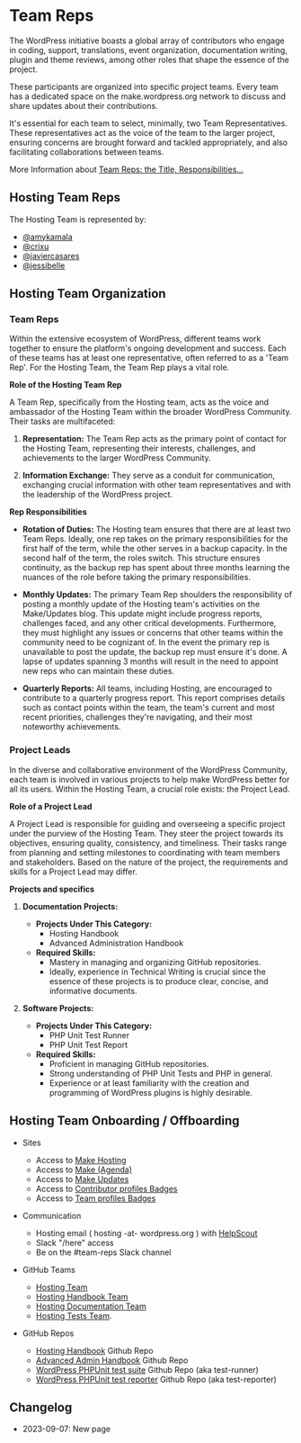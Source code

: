 # Team Reps

The WordPress initiative boasts a global array of contributors who engage in coding, support, translations, event organization, documentation writing, plugin and theme reviews, among other roles that shape the essence of the project.

These participants are organized into specific project teams. Every team has a dedicated space on the make.wordpress.org network to discuss and share updates about their contributions.

It's essential for each team to select, minimally, two Team Representatives. These representatives act as the voice of the team to the larger project, ensuring concerns are brought forward and tackled appropriately, and also facilitating collaborations between teams.

More Information about [Team Reps: the Title, Responsibilities...](https://make.wordpress.org/updates/team-reps/)

## Hosting Team Reps

The Hosting Team is represented by:

- [@amykamala](https://profiles.wordpress.org/amykamala/)
- [@crixu](https://profiles.wordpress.org/crixu/)
- [@javiercasares](https://profiles.wordpress.org/javiercasares/)
- [@jessibelle](https://profiles.wordpress.org/jessibelle/)

## Hosting Team Organization

### Team Reps

Within the extensive ecosystem of WordPress, different teams work together to ensure the platform's ongoing development and success. Each of these teams has at least one representative, often referred to as a 'Team Rep'. For the Hosting Team, the Team Rep plays a vital role.

**Role of the Hosting Team Rep**

A Team Rep, specifically from the Hosting team, acts as the voice and ambassador of the Hosting Team within the broader WordPress Community. Their tasks are multifaceted:

1. **Representation:** The Team Rep acts as the primary point of contact for the Hosting Team, representing their interests, challenges, and achievements to the larger WordPress Community.
  
2. **Information Exchange:** They serve as a conduit for communication, exchanging crucial information with other team representatives and with the leadership of the WordPress project.

**Rep Responsibilities**

- **Rotation of Duties:** The Hosting team ensures that there are at least two Team Reps. Ideally, one rep takes on the primary responsibilities for the first half of the term, while the other serves in a backup capacity. In the second half of the term, the roles switch. This structure ensures continuity, as the backup rep has spent about three months learning the nuances of the role before taking the primary responsibilities.

- **Monthly Updates:** The primary Team Rep shoulders the responsibility of posting a monthly update of the Hosting team's activities on the Make/Updates blog. This update might include progress reports, challenges faced, and any other critical developments. Furthermore, they must highlight any issues or concerns that other teams within the community need to be cognizant of. In the event the primary rep is unavailable to post the update, the backup rep must ensure it's done. A lapse of updates spanning 3 months will result in the need to appoint new reps who can maintain these duties.

- **Quarterly Reports:** All teams, including Hosting, are encouraged to contribute to a quarterly progress report. This report comprises details such as contact points within the team, the team's current and most recent priorities, challenges they're navigating, and their most noteworthy achievements.

### Project Leads

In the diverse and collaborative environment of the WordPress Community, each team is involved in various projects to help make WordPress better for all its users. Within the Hosting Team, a crucial role exists: the Project Lead.

**Role of a Project Lead**

A Project Lead is responsible for guiding and overseeing a specific project under the purview of the Hosting Team. They steer the project towards its objectives, ensuring quality, consistency, and timeliness. Their tasks range from planning and setting milestones to coordinating with team members and stakeholders. Based on the nature of the project, the requirements and skills for a Project Lead may differ.

**Projects and specifics**

1. **Documentation Projects:**

   - **Projects Under This Category:** 
     - Hosting Handbook
     - Advanced Administration Handbook
   - **Required Skills:** 
     - Mastery in managing and organizing GitHub repositories.
     - Ideally, experience in Technical Writing is crucial since the essence of these projects is to produce clear, concise, and informative documents.
   
2. **Software Projects:**

   - **Projects Under This Category:** 
     - PHP Unit Test Runner
     - PHP Unit Test Report
   - **Required Skills:** 
     - Proficient in managing GitHub repositories.
     - Strong understanding of PHP Unit Tests and PHP in general.
     - Experience or at least familiarity with the creation and programming of WordPress plugins is highly desirable.

## Hosting Team Onboarding / Offboarding

- Sites
  - Access to [Make Hosting](https://make.wordpress.org/hosting/)
  - Access to [Make (Agenda)](https://make.wordpress.org/)
  - Access to [Make Updates](https://make.wordpress.org/updates/)
  - Access to [Contributor profiles Badges](https://profiles.wordpress.org/associations/hosting-contributor/)
  - Access to [Team profiles Badges](https://profiles.wordpress.org/associations/hosting-team/)

- Communication
  - Hosting email ( hosting -at- wordpress.org ) with [HelpScout](https://secure.helpscout.net/)
  - Slack "/here" access
  - Be on the #team-reps Slack channel

- GitHub Teams
  - [Hosting Team](https://github.com/orgs/WordPress/teams/hosting-team)
  - [Hosting Handbook Team](https://github.com/orgs/WordPress/teams/hosting-handbook-team)
  - [Hosting Documentation Team](https://github.com/orgs/WordPress/teams/hosting-documentation-team)
  - [Hosting Tests Team](https://github.com/orgs/WordPress/teams/hosting-tests-team).

- GitHub Repos
  - [Hosting Handbook](https://github.com/WordPress/hosting-handbook) Github Repo
  - [Advanced Admin Handbook](https://github.com/WordPress/Advanced-administration-handbook) Github Repo
  - [WordPress PHPUnit test suite](https://github.com/WordPress/phpunit-test-runner) Github Repo (aka test-runner)
  - [WordPress PHPUnit test reporter](https://github.com/WordPress/phpunit-test-reporter) Github Repo (aka test-reporter)

## Changelog

- 2023-09-07: New page

